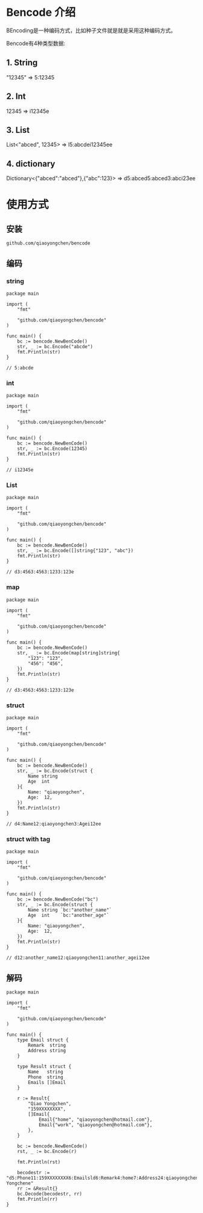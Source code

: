 # Bencode 介绍

BEncoding是一种编码方式，比如种子文件就是就是采用这种编码方式。

Bencode有4种类型数据:

## 1. String

"12345" => 5:12345

## 2. Int

12345 => i12345e

## 3. List

List<"abced", 12345> => l5:abcdei12345ee

## 4. dictionary

Dictionary<{"abced":"abced"},{"abc":123}> => d5:abced5:abced3:abci23ee

# 使用方式

## 安装

```
github.com/qiaoyongchen/bencode
```

## 编码

### string

```
package main

import (
	"fmt"

	"github.com/qiaoyongchen/bencode"
)

func main() {
	bc := bencode.NewBenCode()
	str, _ := bc.Encode("abcde")
	fmt.Println(str)
}

// 5:abcde
```

### int

```
package main

import (
	"fmt"

	"github.com/qiaoyongchen/bencode"
)

func main() {
	bc := bencode.NewBenCode()
	str, _ := bc.Encode(12345)
	fmt.Println(str)
}

// i12345e
```

### List

```
package main

import (
	"fmt"

	"github.com/qiaoyongchen/bencode"
)

func main() {
	bc := bencode.NewBenCode()
	str, _ := bc.Encode([]string{"123", "abc"})
	fmt.Println(str)
}

// d3:4563:4563:1233:123e
```

### map

```
package main

import (
	"fmt"

	"github.com/qiaoyongchen/bencode"
)

func main() {
	bc := bencode.NewBenCode()
	str, _ := bc.Encode(map[string]string{
		"123": "123",
		"456": "456",
	})
	fmt.Println(str)
}

// d3:4563:4563:1233:123e
```

### struct

```
package main

import (
	"fmt"

	"github.com/qiaoyongchen/bencode"
)

func main() {
	bc := bencode.NewBenCode()
	str, _ := bc.Encode(struct {
		Name string
		Age  int
	}{
		Name: "qiaoyongchen",
		Age:  12,
	})
	fmt.Println(str)
}

// d4:Name12:qiaoyongchen3:Agei12ee
```

### struct with tag

```
package main

import (
	"fmt"

	"github.com/qiaoyongchen/bencode"
)

func main() {
	bc := bencode.NewBenCode("bc")
	str, _ := bc.Encode(struct {
		Name string `bc:"another_name"`
		Age  int    `bc:"another_age"`
	}{
		Name: "qiaoyongchen",
		Age:  12,
	})
	fmt.Println(str)
}

// d12:another_name12:qiaoyongchen11:another_agei12ee
```

## 解码

```
package main

import (
	"fmt"

	"github.com/qiaoyongchen/bencode"
)

func main() {
	type Email struct {
		Remark  string
		Address string
	}

	type Result struct {
		Name   string
		Phone  string
		Emails []Email
	}

	r := Result{
		"Qiao Yongchen",
		"159XXXXXXXX",
		[]Email{
			Email{"home", "qiaoyongchen@hotmail.com"},
			Email{"work", "qiaoyongchen@hotmail.com"},
		},
	}

	bc := bencode.NewBenCode()
	rst, _ := bc.Encode(r)

	fmt.Println(rst)

	becodestr := "d5:Phone11:159XXXXXXXX6:Emailsld6:Remark4:home7:Address24:qiaoyongchen@hotmail.comed6:Remark4:work7:Address24:qiaoyongchen@hotmail.comee4:Name13:Qiao Yongchene"
	rr := &Result{}
	bc.Decode(becodestr, rr)
	fmt.Println(rr)
}

```